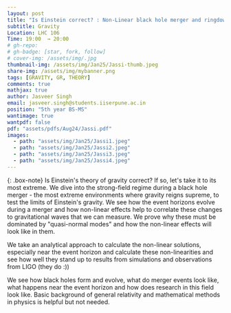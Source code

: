 ```yaml
---
layout: post
title: "Is Einstein correct? : Non-Linear black hole merger and ringdown"
subtitle: Gravity 
Location: LHC 106
Time: 19:00  → 20:00
# gh-repo:
# gh-badge: [star, fork, follow]
# cover-img: /assets/img/.jpg
thumbnail-img: /assets/img/Jan25/Jassi-thumb.jpeg
share-img: /assets/img/mybanner.png
tags: [GRAVITY, GR, THEORY]
comments: true
mathjax: true
author: Jasveer Singh 
email: jasveer.singh@students.iiserpune.ac.in
position: "5th year BS-MS"
wantimage: true
wantpdf: false
pdf: "assets/pdfs/Aug24/Jassi.pdf"
images:
  - path: "assets/img/Jan25/Jassi1.jpeg"
  - path: "assets/img/Jan25/Jassi2.jpeg"
  - path: "assets/img/Jan25/Jassi3.jpeg"
  - path: "assets/img/Jan25/Jassi4.jpeg"
---
```

{: .box-note}
Is Einstein's theory of gravity correct? If so, let's take it to its most extreme. We dive into the strong-field regime during a black hole merger - the most extreme environments where gravity reigns supreme, to test the limits of Einstein's gravity.  We see how the event horizons evolve during a merger and how non-linear effects help to correlate these changes to gravitational waves that we can measure. We prove why these must be dominated by "quasi-normal modes" and how the non-linear effects will look like in them. 

We take an analytical approach to calculate the non-linear solutions, especially near the event horizon and calculate these non-linearities and see how well they stand up to results from simulations and observations from LIGO (they do :))

We see how black holes form and evolve, what do merger events look like, what happens near the event horizon and how does research in this field look like.
Basic background of general relativity and mathematical methods in physics is helpful but not needed.